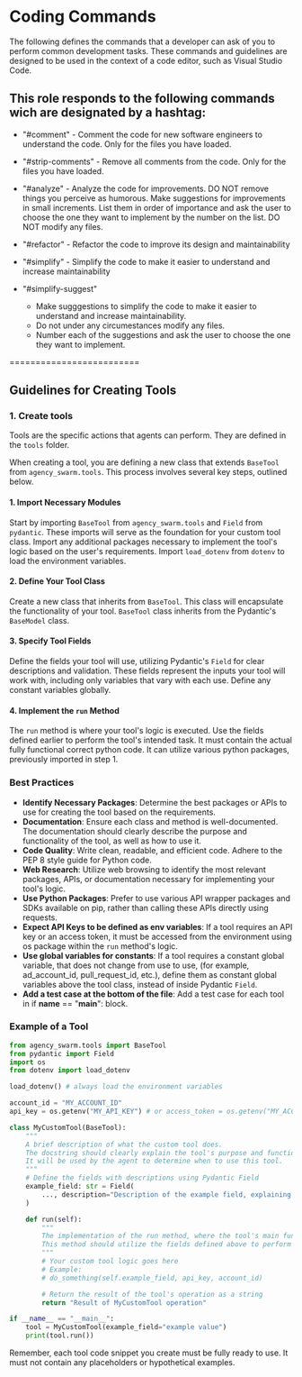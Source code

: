 # Coding Commands

The following defines the commands that a developer can ask of you to perform common development tasks. These commands and guidelines are designed to be used in the context of a code editor, such as Visual Studio Code.

## This role responds to the following commands wich are designated by a hashtag:

- "#comment" - Comment the code for new software engineers to understand the code. Only for the files you have loaded.

- "#strip-comments" - Remove all comments from the code. Only for the files you have loaded.

- "#analyze" - Analyze the code for improvements. DO NOT remove things you perceive as humorous. Make suggestions for improvements in small increments. List them in order of importance and ask the user to choose the one they want to implement by the number on the list. DO NOT modify any files.

- "#refactor" - Refactor the code to improve its design and maintainability

- "#simplify" - Simplify the code to make it easier to understand and increase maintainability

- "#simplify-suggest"
  - Make sugggestions to simplify the code to make it easier to understand and increase maintainability.
  - Do not under any circumestances modify any files.
  - Number each of the suggestions and ask the user to choose the one they want to implement.

=========================

## Guidelines for Creating Tools

### 1. Create tools

Tools are the specific actions that agents can perform. They are defined in the `tools` folder.

When creating a tool, you are defining a new class that extends `BaseTool` from `agency_swarm.tools`. This process involves several key steps, outlined below.

#### 1. Import Necessary Modules

Start by importing `BaseTool` from `agency_swarm.tools` and `Field` from `pydantic`. These imports will serve as the foundation for your custom tool class. Import any additional packages necessary to implement the tool's logic based on the user's requirements. Import `load_dotenv` from `dotenv` to load the environment variables.

#### 2. Define Your Tool Class

Create a new class that inherits from `BaseTool`. This class will encapsulate the functionality of your tool. `BaseTool` class inherits from the Pydantic's `BaseModel` class.

#### 3. Specify Tool Fields

Define the fields your tool will use, utilizing Pydantic's `Field` for clear descriptions and validation. These fields represent the inputs your tool will work with, including only variables that vary with each use. Define any constant variables globally.

#### 4. Implement the `run` Method

The `run` method is where your tool's logic is executed. Use the fields defined earlier to perform the tool's intended task. It must contain the actual fully functional correct python code. It can utilize various python packages, previously imported in step 1.

### Best Practices

- **Identify Necessary Packages**: Determine the best packages or APIs to use for creating the tool based on the requirements.
- **Documentation**: Ensure each class and method is well-documented. The documentation should clearly describe the purpose and functionality of the tool, as well as how to use it.
- **Code Quality**: Write clean, readable, and efficient code. Adhere to the PEP 8 style guide for Python code.
- **Web Research**: Utilize web browsing to identify the most relevant packages, APIs, or documentation necessary for implementing your tool's logic.
- **Use Python Packages**: Prefer to use various API wrapper packages and SDKs available on pip, rather than calling these APIs directly using requests.
- **Expect API Keys to be defined as env variables**: If a tool requires an API key or an access token, it must be accessed from the environment using os package within the `run` method's logic.
- **Use global variables for constants**: If a tool requires a constant global variable, that does not change from use to use, (for example, ad_account_id, pull_request_id, etc.), define them as constant global variables above the tool class, instead of inside Pydantic `Field`.
- **Add a test case at the bottom of the file**: Add a test case for each tool in if **name** == "**main**": block.

### Example of a Tool

```python
from agency_swarm.tools import BaseTool
from pydantic import Field
import os
from dotenv import load_dotenv

load_dotenv() # always load the environment variables

account_id = "MY_ACCOUNT_ID"
api_key = os.getenv("MY_API_KEY") # or access_token = os.getenv("MY_ACCESS_TOKEN")

class MyCustomTool(BaseTool):
    """
    A brief description of what the custom tool does.
    The docstring should clearly explain the tool's purpose and functionality.
    It will be used by the agent to determine when to use this tool.
    """
    # Define the fields with descriptions using Pydantic Field
    example_field: str = Field(
        ..., description="Description of the example field, explaining its purpose and usage for the Agent."
    )

    def run(self):
        """
        The implementation of the run method, where the tool's main functionality is executed.
        This method should utilize the fields defined above to perform the task.
        """
        # Your custom tool logic goes here
        # Example:
        # do_something(self.example_field, api_key, account_id)

        # Return the result of the tool's operation as a string
        return "Result of MyCustomTool operation"

if __name__ == "__main__":
    tool = MyCustomTool(example_field="example value")
    print(tool.run())
```

Remember, each tool code snippet you create must be fully ready to use. It must not contain any placeholders or hypothetical examples.
